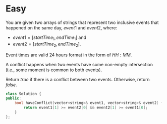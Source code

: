 # Easy

You are given two arrays of strings that represent two inclusive events that happened on the same day, $event1$ and $event2$, where:

- $event1 = [startTime_1, endTime_1]$ and
- $event2 = [startTime_2, endTime_2]$.

Event times are valid 24 hours format in the form of $HH:MM$.

A conflict happens when two events have some non-empty intersection (i.e., some moment is common to both events).

Return $true$ if there is a conflict between two events. Otherwise, return $false$.

```cpp
class Solution {
public:
    bool haveConflict(vector<string>& event1, vector<string>& event2) {
        return event1[1] >= event2[0] && event2[1] >= event1[0];
    }
};
```
